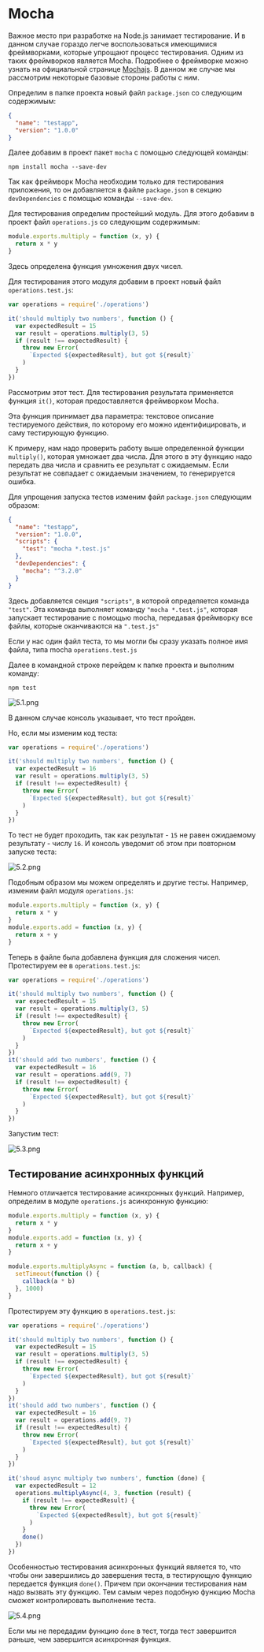 # Mocha

Важное место при разработке на Node.js занимает тестирование. И в данном случае гораздо легче воспользоваться имеющимися фреймворками, которые упрощают процесс тестирования. Одним из таких фреймворков является Mocha. Подробнее о фреймворке можно узнать на официальной странице [Mochajs](https://mochajs.org/). В данном же случае мы рассмотрим некоторые базовые стороны работы с ним.

Определим в папке проекта новый файл `package.json` со следующим содержимым:

```json
{
  "name": "testapp",
  "version": "1.0.0"
}
```

Далее добавим в проект пакет `mocha` с помощью следующей команды:

```
npm install mocha --save-dev
```

Так как фреймворк Mocha необходим только для тестирования приложения, то он добавляется в файле `package.json` в секцию `devDependencies` с помощью команды `--save-dev`.

Для тестирования определим простейший модуль. Для этого добавим в проект файл `operations.js` со следующим содержимым:

```js
module.exports.multiply = function (x, y) {
  return x * y
}
```

Здесь определена функция умножения двух чисел.

Для тестирования этого модуля добавим в проект новый файл `operations.test.js`:

```js
var operations = require('./operations')

it('should multiply two numbers', function () {
  var expectedResult = 15
  var result = operations.multiply(3, 5)
  if (result !== expectedResult) {
    throw new Error(
      `Expected ${expectedResult}, but got ${result}`
    )
  }
})
```

Рассмотрим этот тест. Для тестирования результата применяется функция `it()`, которая предоставляется фреймворком Mocha.

Эта функция принимает два параметра: текстовое описание тестируемого действия, по которому его можно идентифицировать, и саму тестирующую функцию.

К примеру, нам надо проверить работу выше определенной функции `multiply()`, которая умножает два числа. Для этого в эту функцию надо передать два числа и сравнить ее результат с ожидаемым. Если результат не совпадает с ожидаемым значением, то генерируется ошибка.

Для упрощения запуска тестов изменим файл `package.json` следующим образом:

```json
{
  "name": "testapp",
  "version": "1.0.0",
  "scripts": {
    "test": "mocha *.test.js"
  },
  "devDependencies": {
    "mocha": "^3.2.0"
  }
}
```

Здесь добавляется секция `"scripts"`, в которой определяется команда `"test"`. Эта команда выполняет команду `"mocha *.test.js"`, которая запускает тестирование с помощью mocha, передавая фреймворку все файлы, которые оканчиваются на `".test.js"`

Если у нас один файл теста, то мы могли бы сразу указать полное имя файла, типа mocha `operations.test.js`

Далее в командной строке перейдем к папке проекта и выполним команду:

```
npm test
```

![5.1.png](5.1.png)

В данном случае консоль указывает, что тест пройден.

Но, если мы изменим код теста:

```js
var operations = require('./operations')

it('should multiply two numbers', function () {
  var expectedResult = 16
  var result = operations.multiply(3, 5)
  if (result !== expectedResult) {
    throw new Error(
      `Expected ${expectedResult}, but got ${result}`
    )
  }
})
```

То тест не будет проходить, так как результат - `15` не равен ожидаемому результату - числу `16`. И консоль уведомит об этом при повторном запуске теста:

![5.2.png](5.2.png)

Подобным образом мы можем определять и другие тесты. Например, изменим файл модуля `operations.js`:

```js
module.exports.multiply = function (x, y) {
  return x * y
}
module.exports.add = function (x, y) {
  return x + y
}
```

Теперь в файле была добавлена функция для сложения чисел. Протестируем ее в `operations.test.js`:

```js
var operations = require('./operations')

it('should multiply two numbers', function () {
  var expectedResult = 15
  var result = operations.multiply(3, 5)
  if (result !== expectedResult) {
    throw new Error(
      `Expected ${expectedResult}, but got ${result}`
    )
  }
})
it('should add two numbers', function () {
  var expectedResult = 16
  var result = operations.add(9, 7)
  if (result !== expectedResult) {
    throw new Error(
      `Expected ${expectedResult}, but got ${result}`
    )
  }
})
```

Запустим тест:

![5.3.png](5.3.png)

## Тестирование асинхронных функций

Немного отличается тестирование асинхронных функций. Например, определим в модуле `operations.js` асинхронную функцию:

```js
module.exports.multiply = function (x, y) {
  return x * y
}
module.exports.add = function (x, y) {
  return x + y
}

module.exports.multiplyAsync = function (a, b, callback) {
  setTimeout(function () {
    callback(a * b)
  }, 1000)
}
```

Протестируем эту функцию в `operations.test.js`:

```js
var operations = require('./operations')

it('should multiply two numbers', function () {
  var expectedResult = 15
  var result = operations.multiply(3, 5)
  if (result !== expectedResult) {
    throw new Error(
      `Expected ${expectedResult}, but got ${result}`
    )
  }
})
it('should add two numbers', function () {
  var expectedResult = 16
  var result = operations.add(9, 7)
  if (result !== expectedResult) {
    throw new Error(
      `Expected ${expectedResult}, but got ${result}`
    )
  }
})

it('shoud async multiply two numbers', function (done) {
  var expectedResult = 12
  operations.multiplyAsync(4, 3, function (result) {
    if (result !== expectedResult) {
      throw new Error(
        `Expected ${expectedResult}, but got ${result}`
      )
    }
    done()
  })
})
```

Особенностью тестирования асинхронных функций является то, что чтобы они завершились до завершения теста, в тестирующую функцию передается функция `done()`. Причем при окончании тестирования нам надо вызвать эту функцию. Тем самым через подобную функцию Mocha сможет контролировать выполнение теста.

![5.4.png](5.4.png)

Если мы не передадим функцию `done` в тест, тогда тест завершится раньше, чем завершится асинхронная функция.
